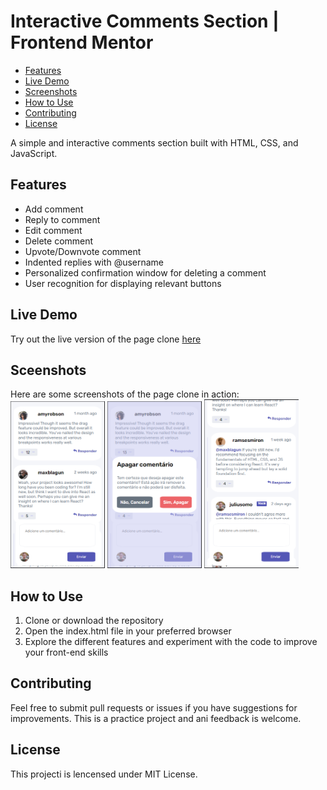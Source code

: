 # Interactive Comments Section | Frontend Mentor

- [Features](#features)
- [Live Demo](#live-demo)
- [Screenshots](#screenshots)
- [How to Use](#how-to-use)
- [Contributing](#contributing)
- [License](#license)

A simple and interactive comments section built with HTML, CSS, and JavaScript.


## <a id="features">Features</a>

- Add comment
- Reply to comment
- Edit comment
- Delete comment
- Upvote/Downvote comment
- Indented replies with @username
- Personalized confirmation window for deleting a comment
- User recognition for displaying relevant buttons


## <a id="live-demo">Live Demo</a>

Try out the live version of the page clone [here](https://gentle-melomakarona-7e8c24.netlify.app/)


## <a id="screenshots">Sceenshots</a>

Here are some screenshots of the page clone in action:<br>
<img src="assets/images/screenshots/1view.PNG" width="30%" height="30%">
<img src="assets/images/screenshots/2dell.PNG" width="30%" height="30%">
<img src="assets/images/screenshots/3reply.PNG" width="30%" height="30%">


## <a id="how-to-use">How to Use</a>

1. Clone or download the repository
2. Open the index.html file in your preferred browser
3. Explore the different features and experiment with the code to improve your front-end skills


## <a id="contributing">Contributing</a>

Feel free to submit pull requests or issues if you have suggestions for improvements. This is a practice project and ani feedback is welcome.


## <a id="license">License</a>

This projecti is lencensed under MIT License.


